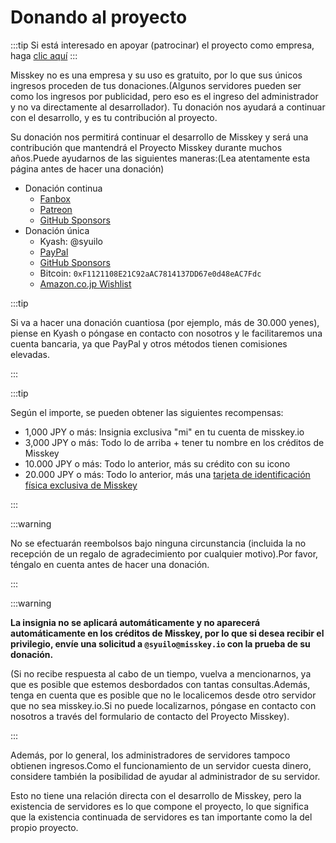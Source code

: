 # Donando al proyecto

:::tip
Si está interesado en apoyar (patrocinar) el proyecto como empresa, haga [clic aquí](/docs/become-a-sponsor/)
:::

Misskey no es una empresa y su uso es gratuito, por lo que sus únicos ingresos proceden de tus donaciones.(Algunos servidores pueden ser como los ingresos por publicidad, pero eso es el ingreso del administrador y no va directamente al desarrollador).
Tu donación nos ayudará a continuar con el desarrollo, y es tu contribución al proyecto.

Su donación nos permitirá continuar el desarrollo de Misskey y será una contribución que mantendrá el Proyecto Misskey durante muchos años.Puede ayudarnos de las siguientes maneras:(Lea atentamente esta página antes de hacer una donación)

- Donación continua
  - [Fanbox](https://syuilo.fanbox.cc/)
  - [Patreon](https://www.patreon.com/syuilo)
  - [GitHub Sponsors](https://github.com/sponsors/misskey-dev)
- Donación única
  - Kyash: @syuilo
  - [PayPal](https://paypal.me/syuilo)
  - [GitHub Sponsors](https://github.com/sponsors/misskey-dev)
  - Bitcoin: `0xF1121108E21C92aAC7814137DD67e0d48eAC7Fdc`
  - [Amazon.co.jp Wishlist](https://www.amazon.jp/hz/wishlist/ls/4JG4P6XKX9KD?ref_=wl_share)

:::tip

Si va a hacer una donación cuantiosa (por ejemplo, más de 30.000 yenes), piense en Kyash o póngase en contacto con nosotros y le facilitaremos una cuenta bancaria, ya que PayPal y otros métodos tienen comisiones elevadas.

:::

:::tip

Según el importe, se pueden obtener las siguientes recompensas:

- 1,000 JPY o más: Insignia exclusiva "mi" en tu cuenta de misskey.io
- 3,000 JPY o más:  Todo lo de arriba + tener tu nombre en los créditos de Misskey
- 10.000 JPY o más: Todo lo anterior, más su crédito con su icono
- 20.000 JPY o más: Todo lo anterior, más una [tarjeta de identificación física exclusiva de Misskey](/docs/mi-card/)

:::

:::warning

No se efectuarán reembolsos bajo ninguna circunstancia (incluida la no recepción de un regalo de agradecimiento por cualquier motivo).Por favor, téngalo en cuenta antes de hacer una donación.

:::

:::warning

**La insignia no se aplicará automáticamente y no aparecerá automáticamente en los créditos de Misskey, por lo que si desea recibir el privilegio, envíe una solicitud a `@syuilo@misskey.io` con la prueba de su donación.**

(Si no recibe respuesta al cabo de un tiempo, vuelva a mencionarnos, ya que es posible que estemos desbordados con tantas consultas.Además, tenga en cuenta que es posible que no le localicemos desde otro servidor que no sea misskey.io.Si no puede localizarnos, póngase en contacto con nosotros a través del formulario de contacto del Proyecto Misskey).

:::

Además, por lo general, los administradores de servidores tampoco obtienen ingresos.Como el funcionamiento de un servidor cuesta dinero, considere también la posibilidad de ayudar al administrador de su servidor.

Esto no tiene una relación directa con el desarrollo de Misskey, pero la existencia de servidores es lo que compone el proyecto, lo que significa que la existencia continuada de servidores es tan importante como la del propio proyecto.
